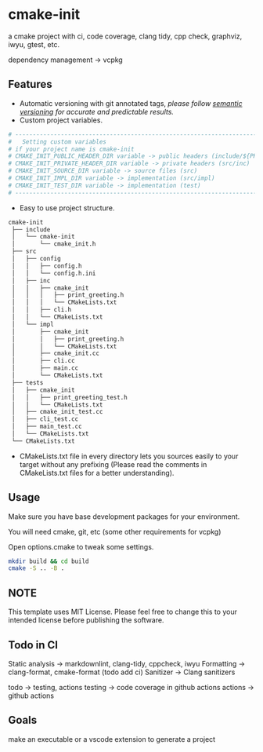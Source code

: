 # cmake-init

a cmake project with ci, code coverage, clang tidy, cpp check, graphviz, iwyu, gtest, etc.

dependency management -> vcpkg

## Features

- Automatic versioning with git annotated tags,
  _please follow [semantic versioning](https://semver.org/) for accurate and predictable results._
- Custom project variables.

```cmake
# -----------------------------------------------------------------------------------
#   Setting custom variables
# if your project name is cmake-init
# CMAKE_INIT_PUBLIC_HEADER_DIR variable -> public headers (include/${PROJECT_NAME})
# CMAKE_INIT_PRIVATE_HEADER_DIR variable -> private headers (src/inc)
# CMAKE_INIT_SOURCE_DIR variable -> source files (src)
# CMAKE_INIT_IMPL_DIR variable -> implementation (src/impl)
# CMAKE_INIT_TEST_DIR variable -> implementation (test)
# -----------------------------------------------------------------------------------
```

- Easy to use project structure.

```bash
cmake-init
 ├── include
 │   └── cmake-init
 │       └── cmake_init.h
 ├── src
 │   ├── config
 │   │   ├── config.h
 │   │   └── config.h.ini
 │   ├── inc
 │   │   ├── cmake_init
 │   │   │   ├── print_greeting.h
 │   │   │   └── CMakeLists.txt
 │   │   ├── cli.h
 │   │   └── CMakeLists.txt
 │   └── impl
 │       ├── cmake_init
 │       │   ├── print_greeting.h
 │       │   └── CMakeLists.txt
 │       ├── cmake_init.cc
 │       ├── cli.cc
 │       ├── main.cc
 │       └── CMakeLists.txt
 ├── tests
 │   ├── cmake_init
 │   │   ├── print_greeting_test.h
 │   │   └── CMakeLists.txt
 │   ├── cmake_init_test.cc
 │   ├── cli_test.cc
 │   ├── main_test.cc
 │   └── CMakeLists.txt
 └── CMakeLists.txt
```

- CMakeLists.txt file in every directory lets you sources easily to your target without any prefixing
(Please read the comments in CMakeLists.txt files for a better understanding).

## Usage

Make sure you have base development packages for your environment.

You will need cmake, git, etc (some other requirements for vcpkg)

Open options.cmake to tweak some settings.

``` bash
mkdir build && cd build
cmake -S .. -B .
```

## NOTE

This template uses MIT License. Please feel free to change this to your intended license before publishing the software.

## Todo in CI

Static analysis -> markdownlint, clang-tidy, cppcheck, iwyu
Formatting ->  clang-format, cmake-format (todo add ci)
Sanitizer -> Clang sanitizers

todo -> testing, actions
testing ->  code coverage in github actions
actions -> github actions

## Goals

make an executable or a vscode extension to generate a project
